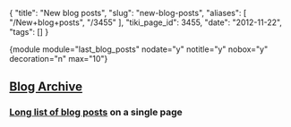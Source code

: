{
    "title": "New blog posts",
    "slug": "new-blog-posts",
    "aliases": [
        "/New+blog+posts",
        "/3455"
    ],
    "tiki_page_id": 3455,
    "date": "2012-11-22",
    "tags": []
}


{module module="last_blog_posts" nodate="y" notitle="y" nobox="y" decoration="n" max="10"}

## [Blog Archive](https://www.VitaminDWiki.com/tiki-view_blog.php?blogId=1)

### [Long list of blog posts](/tags/long-list-of-blog-posts.html) on a single page